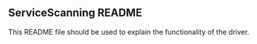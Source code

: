 ## ServiceScanning README

This README file should be used to explain the functionality of the driver.
